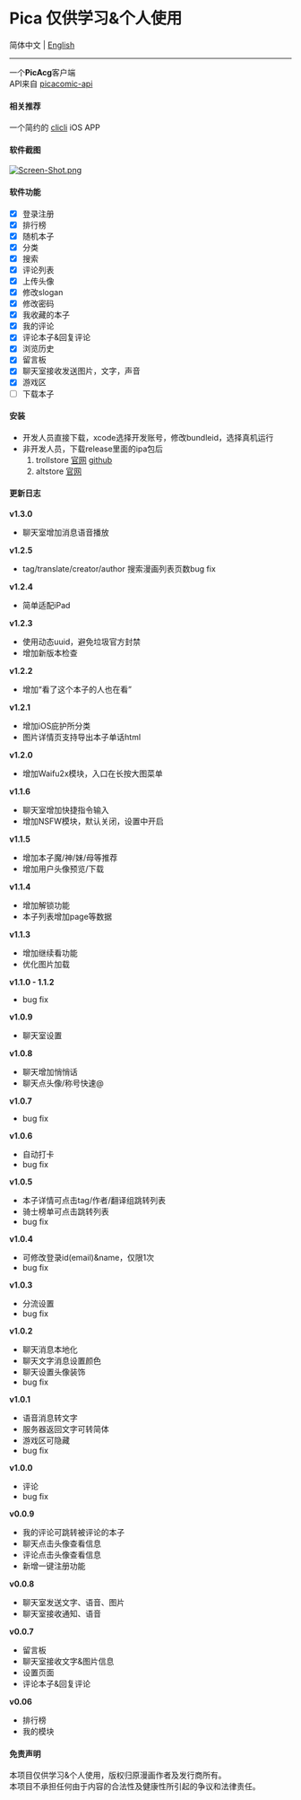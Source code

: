 # Pica 仅供学习&个人使用  

简体中文 | [English](./README_en.md)

---  
一个**PicAcg**客户端  
API来自 [picacomic-api](https://github.com/czp3009/picacomic-api)  

#### 相关推荐
一个简约的 [clicli](https://github.com/fanyuecheng/CliCli) iOS APP

#### 软件截图  
[![Screen-Shot.png](https://i.postimg.cc/8cv82HYY/Screen-Shot.png)](https://postimg.cc/V0zHMjm9)  

#### 软件功能  
* [x] 登录注册
* [x] 排行榜
* [x] 随机本子
* [x] 分类
* [x] 搜索
* [x] 评论列表
* [x] 上传头像
* [x] 修改slogan
* [x] 修改密码
* [x] 我收藏的本子
* [x] 我的评论
* [x] 评论本子&回复评论
* [x] 浏览历史
* [x] 留言板
* [x] 聊天室接收发送图片，文字，声音
* [x] 游戏区
* [ ] 下载本子  

#### 安装
- 开发人员直接下载，xcode选择开发账号，修改bundleid，选择真机运行
- 非开发人员，下载release里面的ipa包后
	1.  trollstore [官网](https://trollstore.app/) [github](https://github.com/opa334/TrollStore)
	2.  altstore [官网](https://altstore.io/)

#### 更新日志  
**v1.3.0**      
*  聊天室增加消息语音播放  

**v1.2.5**      
*  tag/translate/creator/author 搜索漫画列表页数bug fix

**v1.2.4**      
*  简单适配iPad 

**v1.2.3**      
*  使用动态uuid，避免垃圾官方封禁  
*  增加新版本检查

**v1.2.2**      
*  增加“看了这个本子的人也在看”

**v1.2.1**      
*  增加iOS庇护所分类  
*  图片详情页支持导出本子单话html  

**v1.2.0**      
*  增加Waifu2x模块，入口在长按大图菜单  

**v1.1.6**   
*  聊天室增加快捷指令输入   
*  增加NSFW模块，默认关闭，设置中开启

**v1.1.5**   
*  增加本子魔/神/妹/母等推荐  
*  增加用户头像预览/下载

**v1.1.4**   
*  增加解锁功能  
*  本子列表增加page等数据  

**v1.1.3**   
*  增加继续看功能  
*  优化图片加载  

**v1.1.0 - 1.1.2**   
*  bug fix   

**v1.0.9**   
*  聊天室设置    

**v1.0.8**   
*  聊天增加悄悄话   
*  聊天点头像/称号快速@  

**v1.0.7**   
*  bug fix   

**v1.0.6**  
*  自动打卡    
*  bug fix   

**v1.0.5**  
*  本子详情可点击tag/作者/翻译组跳转列表  
*  骑士榜单可点击跳转列表    
*  bug fix   

**v1.0.4**  
* 可修改登录id(email)&name，仅限1次   
* bug fix   

**v1.0.3**  
* 分流设置   
* bug fix   

**v1.0.2**  
* 聊天消息本地化  
* 聊天文字消息设置颜色  
* 聊天设置头像装饰   
* bug fix   

**v1.0.1**  
* 语音消息转文字  
* 服务器返回文字可转简体  
* 游戏区可隐藏  
* bug fix   

**v1.0.0**  
* 评论    
* bug fix   

**v0.0.9**  
*  我的评论可跳转被评论的本子  
*  聊天点击头像查看信息  
*  评论点击头像查看信息  
*  新增一键注册功能  

**v0.0.8**  
*  聊天室发送文字、语音、图片  
*  聊天室接收通知、语音  

**v0.0.7**  
*  留言板  
* 聊天室接收文字&图片信息  
* 设置页面  
* 评论本子&回复评论  

**v0.06**  
* 排行榜  
* 我的模块



#### 免责声明  
本项目仅供学习&个人使用，版权归原漫画作者及发行商所有。  
本项目不承担任何由于内容的合法性及健康性所引起的争议和法律责任。

